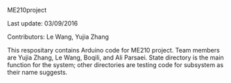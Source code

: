 ME210project

Last update: 03/09/2016

Contributors:
Le Wang, Yujia Zhang

This respositary contains Arduino code for ME210 project. Team members are Yujia Zhang, Le Wang, Boqili, and Ali Parsaei. State directory is the main function for the system; other directories are testing code for subsystem as their name suggests.

